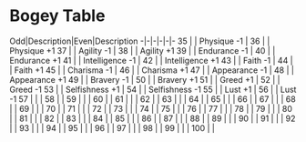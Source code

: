 # Bogey Table

Odd|Description|Even|Description
-|-|-|-|-|-
35 | | Physique -1        | 36 | | Physique +1
37 | | Agility -1         | 38 | | Agility +1
39 | | Endurance -1       | 40 | | Endurance +1
41 | | Intelligence -1    | 42 | | Intelligence +1
43 | | Faith -1           | 44 | | Faith +1
45 | | Charisma -1        | 46 | | Charisma +1
47 | | Appearance -1      | 48 | | Appearance +1
49 | | Bravery -1         | 50 | | Bravery +1
51 | | Greed +1           | 52 | | Greed -1
53 | | Selfishness +1     | 54 | | Selfishness -1
55 | | Lust +1            | 56 | | Lust -1
57 | | | 58 | |
59 | | | 60 | |
61 | | | 62 | |
63 | | | 64 | |
65 | | | 66 | |
67 | | | 68 | |
69 | | | 70 | |
71 | | | 72 | |
73 | | | 74 | |
75 | | | 76 | |
77 | | | 78 | |
79 | | | 80 | |
81 | | | 82 | |
83 | | | 84 | |
85 | | | 86 | |
87 | | | 88 | |
89 | | | 90 | |
91 | | | 92 | |
93 | | | 94 | |
95 | | | 96 | |
97 | | | 98 | |
99 | | | 100 | |
